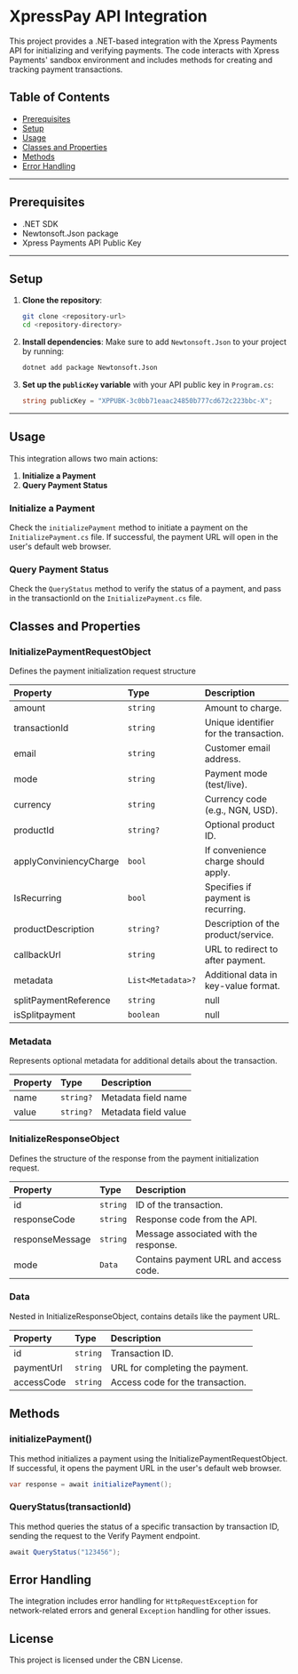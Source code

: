 # XpressPay API Integration

This project provides a .NET-based integration with the Xpress Payments API for initializing and verifying payments. The code interacts with Xpress Payments' sandbox environment and includes methods for creating and tracking payment transactions.

## Table of Contents
- [Prerequisites](#prerequisites)
- [Setup](#setup)
- [Usage](#usage)
- [Classes and Properties](#classes-and-properties)
- [Methods](#methods)
- [Error Handling](#error-handling)

---

## Prerequisites

- .NET SDK
- Newtonsoft.Json package
- Xpress Payments API Public Key

---

## Setup

1. **Clone the repository**:
    ```bash
    git clone <repository-url>
    cd <repository-directory>
    ```

2. **Install dependencies**:
    Make sure to add `Newtonsoft.Json` to your project by running:
    ```bash
    dotnet add package Newtonsoft.Json
    ```

3. **Set up the `publicKey` variable** with your API public key in `Program.cs`:
    ```csharp
    string publicKey = "XPPUBK-3c0bb71eaac24850b777cd672c223bbc-X";
    ```

---

## Usage

This integration allows two main actions:
1. **Initialize a Payment**
2. **Query Payment Status**

### Initialize a Payment

Check the `initializePayment` method to initiate a payment on the `InitializePayment.cs` file. If successful, the payment URL will open in the user's default web browser.


### Query Payment Status

Check the `QueryStatus` method to verify the status of a payment, and pass in the transactionId on the `InitializePayment.cs` file.

## Classes and Properties

### InitializePaymentRequestObject

Defines the payment initialization request structure

|Property       | Type                 |  Description                      
| :------------ | :------------------- |  :-------------------------------------------------
| amount        | `string`             | Amount to charge.
| transactionId     | `string`             | Unique identifier for the transaction.
| email          | `string`             | Customer email address.
| mode          | `string`             | Payment mode (test/live).
| currency          | `string`             | Currency code (e.g., NGN, USD).
| productId          | `string?`             | Optional product ID.
| applyConviniencyCharge          | `bool`             | If convenience charge should apply.
| IsRecurring          | `bool`             | Specifies if payment is recurring.
| productDescription          | `string?`             | Description of the product/service.
| callbackUrl          | `string`             | URL to redirect to after payment.
| metadata          | `List<Metadata>?`             | Additional data in key-value format.
| splitPaymentReference     | `string`  |  null    | `false`   | A unique identifier generated when setting up a split payment on the Xpress platform. Used to track and manage the split transaction.
| isSplitpayment     | `boolean`  |  null    | `false`   | Indicates whether the transaction should be split during settlement. Set to `true` to enable split payment.

### Metadata

Represents optional metadata for additional details about the transaction.

|Property       | Type                 |  Description                      
| :------------ | :------------------- |  :-------------------------------------------------
| name        | `string?`             | Metadata field name
| value     | `string?`             | Metadata field value

### InitializeResponseObject

Defines the structure of the response from the payment initialization request.

|Property       | Type                 |  Description                      
| :------------ | :------------------- |  :-------------------------------------------------
| id        | `string`             | ID of the transaction.
| responseCode     | `string`             | Response code from the API.
| responseMessage          | `string`             | Message associated with the response.
| mode          | `Data`             | Contains payment URL and access code.

### Data

Nested in InitializeResponseObject, contains details like the payment URL.

|Property       | Type                 |  Description                      
| :------------ | :------------------- |  :-------------------------------------------------
| id        | `string`             | Transaction ID.
| paymentUrl          | `string`             | 	URL for completing the payment.
| accessCode          | `string`             | Access code for the transaction.

## Methods

### initializePayment()

This method initializes a payment using the InitializePaymentRequestObject. If successful, it opens the payment URL in the user's default web browser.

```csharp
var response = await initializePayment();
```

### QueryStatus(transactionId)
This method queries the status of a specific transaction by transaction ID, sending the request to the Verify Payment endpoint.

```csharp
await QueryStatus("123456");
```

## Error Handling
The integration includes error handling for `HttpRequestException` for network-related errors and general `Exception` handling for other issues.

## License
This project is licensed under the CBN License.